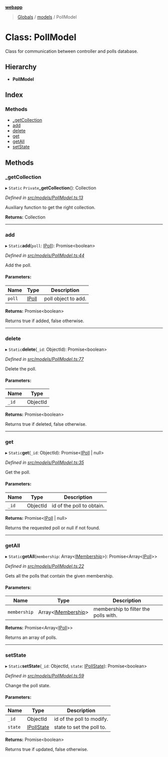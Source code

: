 **[webapp](../README.md)**

> [Globals](../globals.md) / [models](../modules/models.md) / PollModel

# Class: PollModel

Class for communication between controller and polls database.

## Hierarchy

* **PollModel**

## Index

### Methods

* [\_getCollection](models.pollmodel.md#_getcollection)
* [add](models.pollmodel.md#add)
* [delete](models.pollmodel.md#delete)
* [get](models.pollmodel.md#get)
* [getAll](models.pollmodel.md#getall)
* [setState](models.pollmodel.md#setstate)

## Methods

### \_getCollection

▸ `Static` `Private`**_getCollection**(): Collection

*Defined in [src/models/PollModel.ts:13](https://github.com/BESTUPC/voting-web-app/blob/3f5c425/src/models/PollModel.ts#L13)*

Auxiliary function to get the right collection.

**Returns:** Collection

___

### add

▸ `Static`**add**(`poll`: [IPoll](../interfaces/interfaces.ipoll.md)): Promise<boolean\>

*Defined in [src/models/PollModel.ts:44](https://github.com/BESTUPC/voting-web-app/blob/3f5c425/src/models/PollModel.ts#L44)*

Add the poll.

#### Parameters:

Name | Type | Description |
------ | ------ | ------ |
`poll` | [IPoll](../interfaces/interfaces.ipoll.md) | poll object to add. |

**Returns:** Promise<boolean\>

Returns true if added, false otherwise.

___

### delete

▸ `Static`**delete**(`_id`: ObjectId): Promise<boolean\>

*Defined in [src/models/PollModel.ts:77](https://github.com/BESTUPC/voting-web-app/blob/3f5c425/src/models/PollModel.ts#L77)*

Delete the poll.

#### Parameters:

Name | Type |
------ | ------ |
`_id` | ObjectId |

**Returns:** Promise<boolean\>

Returns true if deleted, false otherwise.

___

### get

▸ `Static`**get**(`_id`: ObjectId): Promise<[IPoll](../interfaces/interfaces.ipoll.md) \| null\>

*Defined in [src/models/PollModel.ts:35](https://github.com/BESTUPC/voting-web-app/blob/3f5c425/src/models/PollModel.ts#L35)*

Get the poll.

#### Parameters:

Name | Type | Description |
------ | ------ | ------ |
`_id` | ObjectId | id of the poll to obtain. |

**Returns:** Promise<[IPoll](../interfaces/interfaces.ipoll.md) \| null\>

Returns the requested poll or null if not found.

___

### getAll

▸ `Static`**getAll**(`membership`: Array<[IMembership](../modules/interfaces.md#imembership)\>): Promise<Array<[IPoll](../interfaces/interfaces.ipoll.md)\>\>

*Defined in [src/models/PollModel.ts:22](https://github.com/BESTUPC/voting-web-app/blob/3f5c425/src/models/PollModel.ts#L22)*

Gets all the polls that contain the given membership.

#### Parameters:

Name | Type | Description |
------ | ------ | ------ |
`membership` | Array<[IMembership](../modules/interfaces.md#imembership)\> | membership to filter the polls with. |

**Returns:** Promise<Array<[IPoll](../interfaces/interfaces.ipoll.md)\>\>

Returns an array of polls.

___

### setState

▸ `Static`**setState**(`_id`: ObjectId, `state`: [IPollState](../modules/interfaces.md#ipollstate)): Promise<boolean\>

*Defined in [src/models/PollModel.ts:59](https://github.com/BESTUPC/voting-web-app/blob/3f5c425/src/models/PollModel.ts#L59)*

Change the poll state.

#### Parameters:

Name | Type | Description |
------ | ------ | ------ |
`_id` | ObjectId | id of the poll to modify. |
`state` | [IPollState](../modules/interfaces.md#ipollstate) | state to set the poll to. |

**Returns:** Promise<boolean\>

Returns true if updated, false otherwise.
